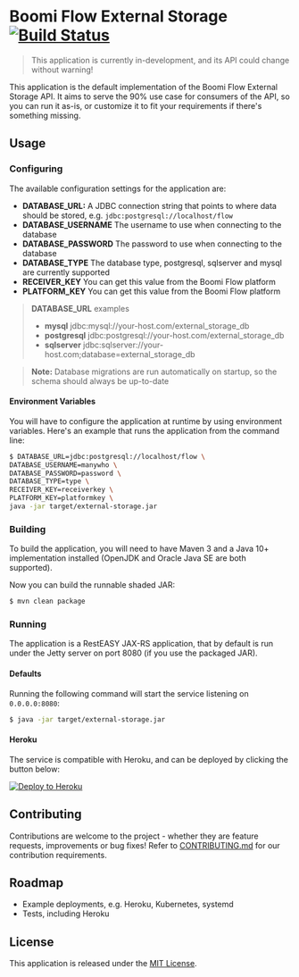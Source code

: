 Boomi Flow External Storage [![Build Status](https://travis-ci.org/manywho/external-storage.svg?branch=master)](https://travis-ci.org/manywho/external-storage)
===========================

> This application is currently in-development, and its API could change without warning!

This application is the default implementation of the Boomi Flow External Storage API. It aims to serve the 90% use case
for consumers of the API, so you can run it as-is, or customize it to fit your requirements if there's something missing.

## Usage

### Configuring

The available configuration settings for the application are:

* **DATABASE_URL:** A JDBC connection string that points to where data should be stored, e.g. `jdbc:postgresql://localhost/flow`
* **DATABASE_USERNAME** The username to use when connecting to the database
* **DATABASE_PASSWORD** The password to use when connecting to the database
* **DATABASE_TYPE** The database type, postgresql, sqlserver and mysql are currently supported
* **RECEIVER_KEY** You can get this value from the Boomi Flow platform
* **PLATFORM_KEY** You can get this value from the Boomi Flow platform

> **DATABASE_URL** examples
> * **mysql** jdbc:mysql://your-host.com/external_storage_db
> * **postgresql** jdbc:postgresql://your-host.com/external_storage_db
> * **sqlserver** jdbc:sqlserver://your-host.com;database=external_storage_db

> **Note:** Database migrations are run automatically on startup, so the schema should always be up-to-date

#### Environment Variables

You will have to configure the application at runtime by using environment variables. Here's an example that runs the
application from the command line:

```bash
$ DATABASE_URL=jdbc:postgresql://localhost/flow \
DATABASE_USERNAME=manywho \
DATABASE_PASSWORD=password \
DATABASE_TYPE=type \
RECEIVER_KEY=receiverkey \
PLATFORM_KEY=platformkey \
java -jar target/external-storage.jar
```

### Building

To build the application, you will need to have Maven 3 and a Java 10+ implementation installed (OpenJDK and Oracle Java
SE are both supported).

Now you can build the runnable shaded JAR:

```bash
$ mvn clean package
```

### Running

The application is a RestEASY JAX-RS application, that by default is run under the Jetty server on port 8080 (if you
use the packaged JAR).

#### Defaults

Running the following command will start the service listening on `0.0.0.0:8080`:

```bash
$ java -jar target/external-storage.jar
```

#### Heroku

The service is compatible with Heroku, and can be deployed by clicking the button below:

[![Deploy to Heroku](https://www.herokucdn.com/deploy/button.svg)](https://heroku.com/deploy?template=https://github.com/manywho/external-storage)

## Contributing

Contributions are welcome to the project - whether they are feature requests, improvements or bug fixes! Refer to 
[CONTRIBUTING.md](CONTRIBUTING.md) for our contribution requirements.

## Roadmap

* Example deployments, e.g. Heroku, Kubernetes, systemd
* Tests, including Heroku

## License

This application is released under the [MIT License](https://opensource.org/licenses/MIT).
